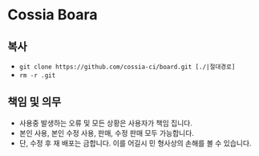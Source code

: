 # Cossia Boara

## 복사
- `git clone https://github.com/cossia-ci/board.git [./|절대경로]`
- `rm -r .git`

## 책임 및 의무
- 사용중 발생하는 오류 및 모든 상황은 사용자가 책임 집니다.
- 본인 사용, 본인 수정 사용, 판매, 수정 판매 모두 가능합니다.
- 단, 수정 후 재 배포는 금합니다. 이를 어길시 민 형사상의 손해를 볼 수 있습니다.